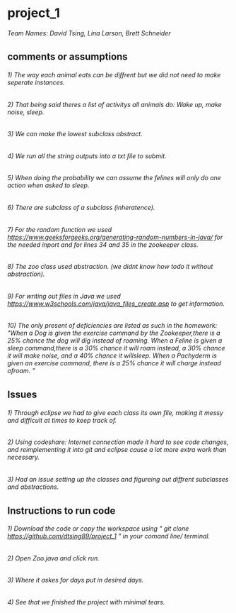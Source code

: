 # project_1
###### Team Names: David Tsing, Lina Larson, Brett Schneider

## comments or assumptions
###### 1) The way each animal eats can be diffrent but we did not need to make seperate instances. 
###### 2) That being said theres a list of activitys all animals do: Wake up, make noise, sleep. 
###### 3) We can make the lowest subclass abstract. 
###### 4) We run all the string outputs into a txt file to submit. 
###### 5) When doing the probability we can assume the felines will only do one action when asked to sleep. 
###### 6) There are subclass of a subclass (inheratence).
###### 7) For the random function we used https://www.geeksforgeeks.org/generating-random-numbers-in-java/ for the needed inport and for lines 34 and 35 in the zookeeper class. 
###### 8) The zoo class used abstraction. (we didnt know how todo it without abstraction).
###### 9) For writing out files in Java we used https://www.w3schools.com/java/java_files_create.asp to get information. 
###### 10) The only present of deficiencies are listed as such in the homework:  "When a Dog is given the exercise command by the Zookeeper,there is a 25% chance the dog will dig instead of roaming. When a Feline is given a sleep command,there is a 30% chance it will roam instead, a 30% chance it will make noise, and a 40% chance it willsleep. When a Pachyderm is given an exercise command, there is a 25% chance it will charge instead ofroam. "

## Issues
###### 1) Through eclipse we had to give each class its own file, making it messy and difficult at times to keep track of. 
###### 2) Using codeshare: Internet connection made it hard to see code changes, and reimplementing it into git and eclipse cause a lot more extra work than necessary. 
###### 3) Had an issue setting up the classes and figureing out diffrent subclasses and abstractions. 

## Instructions to run code
###### 1) Download the code or copy the workspace using " git clone https://github.com/dtsing89/project_1 " in your comand line/ terminal. 
###### 2) Open Zoo.java and click run.
###### 3) Where it askes for days put in desired days.
###### 4) See that we finished the project with minimal tears. 
## 
